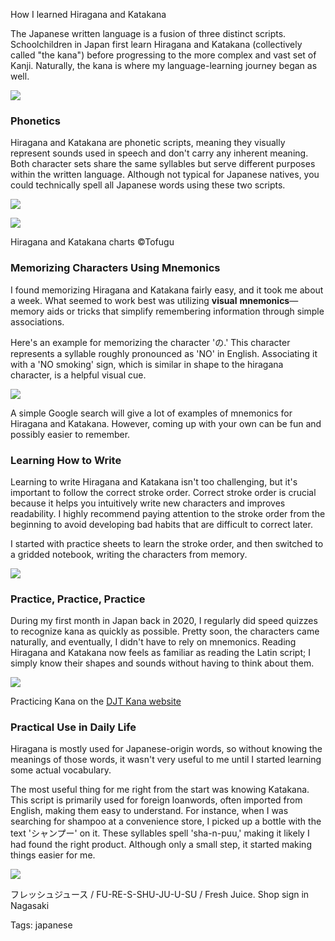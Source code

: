 How I learned Hiragana and Katakana

The Japanese written language is a fusion of three distinct scripts. Schoolchildren in Japan first learn Hiragana and Katakana (collectively called "the kana") before progressing to the more complex and vast set of Kanji. Naturally, the kana is where my language-learning journey began as well.

![](https://www.wabisebi.com/content/images/2024/09/image-28.png)

### **Phonetics**

Hiragana and Katakana are phonetic scripts, meaning they visually represent sounds used in speech and don't carry any inherent meaning. Both character sets share the same syllables but serve different purposes within the written language. Although not typical for Japanese natives, you could technically spell all Japanese words using these two scripts.

![](https://www.wabisebi.com/content/images/2024/01/hiragana-chart-by-tofugu.jpg)

![](https://www.wabisebi.com/content/images/2024/01/tofugu-katakana-chart-sample.jpeg)

Hiragana and Katakana charts ©Tofugu

### Memorizing Characters Using Mnemonics

I found memorizing Hiragana and Katakana fairly easy, and it took me about a week. What seemed to work best was utilizing **visual** **mnemonics**—memory aids or tricks that simplify remembering information through simple associations.  
  
Here's an example for memorizing the character 'の.' This character represents a syllable roughly pronounced as 'NO' in English. Associating it with a 'NO smoking' sign, which is similar in shape to the hiragana character, is a helpful visual cue.

![](https://www.wabisebi.com/content/images/2024/09/WS_No_smoking_v2.png)

A simple Google search will give a lot of examples of mnemonics for Hiragana and Katakana. However, coming up with your own can be fun and possibly easier to remember.

### Learning How to Write

Learning to write Hiragana and Katakana isn't too challenging, but it's important to follow the correct stroke order. Correct stroke order is crucial because it helps you intuitively write new characters and improves readability. I highly recommend paying attention to the stroke order from the beginning to avoid developing bad habits that are difficult to correct later.

I started with practice sheets to learn the stroke order, and then switched to a gridded notebook, writing the characters from memory.

![](https://www.wabisebi.com/content/images/2024/07/Kana_Writing-1.png)

### Practice, Practice, Practice

During my first month in Japan back in 2020, I regularly did speed quizzes to recognize kana as quickly as possible. Pretty soon, the characters came naturally, and eventually, I didn't have to rely on mnemonics. Reading Hiragana and Katakana now feels as familiar as reading the Latin script; I simply know their shapes and sounds without having to think about them.

![](https://www.wabisebi.com/content/images/2023/09/kana-1.gif)

Practicing Kana on the [DJT Kana website](https://djtguide.neocities.org/kana/?ref=wabisebi.com)

### Practical Use in Daily Life

Hiragana is mostly used for Japanese-origin words, so without knowing the meanings of those words, it wasn't very useful to me until I started learning some actual vocabulary.

The most useful thing for me right from the start was knowing Katakana. This script is primarily used for foreign loanwords, often imported from English, making them easy to understand. For instance, when I was searching for shampoo at a convenience store, I picked up a bottle with the text 'シャンプー' on it. These syllables spell 'sha-n-puu,' making it likely I had found the right product. Although only a small step, it started making things easier for me.

![](https://www.wabisebi.com/content/images/2024/08/Nagasaki_sign@2x-2.png)

フレッシュジュース / FU-RE-S-SHU-JU-U-SU / Fresh Juice. Shop sign in Nagasaki

Tags: japanese
